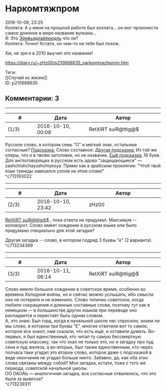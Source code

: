 Наркомтяжпром
=============

  
2016-10-09, 23:25  
 Коллега: А у меня на прошлой работе был коллега... он мог произнести самое длинное в мире название вулкана...   
 Я: Это  [Эйяфьядлайёкюдль](https://ru.wikipedia.org/wiki/%D0%AD%D0%B9%D1%8F%D1%84%D1%8C%D1%8F%D0%B4%D0%BB%D0%B0%D0%B9%D1%91%D0%BA%D1%8E%D0%B4%D0%BB%D1%8C)  что ли?   
 Коллега: Точно! Кстати, он чем-то на тебя был похож.   
   
 Хм, не зря я в 2010 выучил это название!   
  
<https://diary.ru/~zHz00/p210668635_narkomtyazhprom.htm>  
  
Теги:  
[[Случай из жизни]]  
ID: p210668635  


Комментарии: 3
--------------

  


---



|         #         |              Дата              |                     Автор                     |           ID           |
| --- | --- | --- | --- |
| (1/3) | 2016-10-10, 00:08 | RetXiRT suiR@ttig@$ | c713193022 |

  
  Русское слово, в котором семь "О" и мягкий знак, остальные согласные?  [Подсказка:](https://zHz00.diary.ru/p210668635.htm?index=1#linkmore210668635m1)    Слово составное.    [Другая подсказка:](https://zHz00.diary.ru/p210668635.htm?index=2#linkmore210668635m2)    Из той же оперы, что и в твоём заголовке, но не название.    [Ещё подсказка:](https://zHz00.diary.ru/p210668635.htm?index=3#linkmore210668635m3)    18 букв.     
 Для англоговорящих в русском есть адово "защищающиеся" — zashchishchayushchiyesya. Прямо как в арабском проклятии: "Чтоб твой язык трижды завязался узлом на этом слове!"    
 ^c713193022

---



|         #         |              Дата              |                     Автор                     |           ID           |
| --- | --- | --- | --- |
| (2/3) | 2016-10-10, 23:42 | zHz00 | c713234389 |

  
  [RetXiRT suiR@ttig@$](http://Hellspawn.diary.ru "Горчичник")  , пока ответа не придумал. Максимум -- коловорот. Слово имеет хождение в русском языке или было придумано специально для этой загадки?   
   
 Другая загадка -- слово, в котором подряд 3 буквы "е" (2 варианта).   
 ^c713234389

---



|         #         |              Дата              |                     Автор                     |           ID           |
| --- | --- | --- | --- |
| (3/3) | 2016-10-11, 06:14 | RetXiRT suiR@ttig@$ | c713239311 |

  
  Слово имело большое хождение в советское время, особенно во времена Холодной войны, но и сейчас можно услышать, ибо смысла оно не потеряло и не изменило. Слово типично советское, когда любили сокращения и длинные составные слова, поэтому тут как в немецком — в большинстве других языков при переводе оно распадается и перестаёт быть одним словом.   
 А, это знаю. Был горд, когда в начальной школе нас спросили, знаем ли мы слово, в котором три буквы "Е", многие ответили вот то самое, которое все знают, нам сказали, что есть ещё, и оставили думать. Во-первых, я был единственный, кто читал ту самую бессмертную советскую классику, так что знал не только это, но и загадку про пуд сена и пуд железа, а во-вторых, был также единственным, кто через полчаса таки угадал это второе слово, которое даже с подсказкой в виде окончания не угадал больше никто. 3абавно, да, как оба этих слова связаны между собой? Моя загадка, кстати, тоже с того же периода, советской начальной школы.   
 ОО ОАОАЬ — аналогичная загадка, все согласные отвалились, что это была за вывеска?    
 ^c713239311